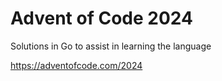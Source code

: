 # Advent of Code 2024

Solutions in Go to assist in learning the language

https://adventofcode.com/2024
